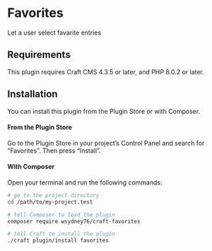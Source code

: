 # Favorites

Let a user select favarite entries

## Requirements

This plugin requires Craft CMS 4.3.5 or later, and PHP 8.0.2 or later.

## Installation

You can install this plugin from the Plugin Store or with Composer.

#### From the Plugin Store

Go to the Plugin Store in your project’s Control Panel and search for “Favorites”. Then press “Install”.

#### With Composer

Open your terminal and run the following commands:

```bash
# go to the project directory
cd /path/to/my-project.test

# tell Composer to load the plugin
composer require wsydney76/craft-favorites

# tell Craft to install the plugin
./craft plugin/install favorites
```
